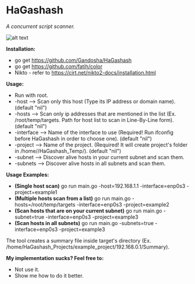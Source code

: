 # HaGashash
*A concurrent script scanner.*

![alt text](https://i.imgflip.com/139g0q.jpg)

**Installation:**
* go get https://github.com/Gandosha/HaGashash
* go get https://github.com/fatih/color
* Nikto - refer to https://cirt.net/nikto2-docs/installation.html

**Usage:**
* Run with root.
* -host 
--> Scan only this host (Type its IP address or domain name). (default "nil")
* -hosts 
--> Scan only ip addresses that are mentioned in the list (Ex. /root/temp/targets. Path for host list to scan in Line-By-Line form). (default "nil")
* -interface 
--> Name of the interface to use (Required! Run ifconfig before HaGashash in order to choose one). (default "nil")
* -project 
--> Name of the project. (Required! It will create project's folder in /home//HaGashash_Temp/). (default "nil")
* -subnet 
--> Discover alive hosts in your current subnet and scan them.
* -subnets 
--> Discover alive hosts in all subnets and scan them.

**Usage Examples:**
* **(Single host scan)** go run main.go -host=192.168.1.1 -interface=enp0s3 -project=example1
* **(Multiple hosts scan from a list)** go run main.go -hosts=/root/temp/targets -interface=enp0s3 -project=example2
* **(Scan hosts that are on your current subnet)** go run main.go -subnet=true -interface=enp0s3 -project=example3
* **(Scan hosts in all subnets)** go run main.go -subnets=true -interface=enp0s3 -project=example3

The tool creates a summary file inside target's directory (Ex. /home/HaGashash_Projects/example_project/192.168.0.1/Summary). 

**My implementation sucks? Feel free to:**
* Not use it.
* Show me how to do it better.
